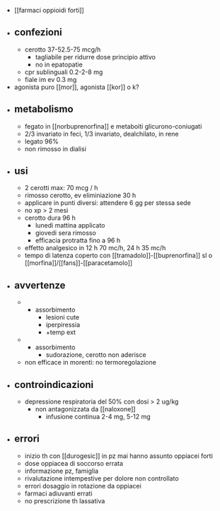 - [[farmaci oppioidi forti]]
- ## confezioni
	- cerotto 37-52.5-75 mcg/h
		- tagliabile per ridurre dose principio attivo
		- no in epatopatie
	- cpr sublinguali 0.2-2-8 mg
	- fiale im ev 0.3 mg
- agonista puro [[mor]], agonista [[kor]] o k?
- ## metabolismo
	- fegato in [[norbuprenorfina]] e metaboiti glicurono-coniugati
	- 2/3 invariato in feci, 1/3 invariato, dealchilato, in rene
	- legato 96%
	- non rimosso in dialisi
- ## usi
	- 2 cerotti max: 70 mcg / h
	- rimosso cerotto, ev eliminiazione 30 h
	- applicare in punti diversi: attendere 6 gg per stessa sede
	- no xp > 2 mesi
	- cerotto dura 96 h
		- lunedi mattina applicato
		- giovedi sera rimosso
		- efficacia protratta fino a 96 h
	- effetto analgesico in 12 h 70 mc/h, 24 h 35 mc/h
	- tempo di latenza coperto con [[tramadolo]]-[[buprenorfina]] sl o [[morfina]]/[[fans]]-[[paracetamolo]]
- ## avvertenze
	- + assorbimento
		- lesioni cute
		- iperpiressia
		- +temp ext
	- - assorbimento
		- sudorazione, cerotto non aderisce
	- non efficace in morenti: no termoregolazione
- ## controindicazioni
	- depressione respiratoria del 50% con dosi > 2 ug/kg
		- non antagonizzata da [[naloxone]]
			- infusione continua 2-4 mg, 5-12 mg
- ## errori
	- inizio th con [[durogesic]] in pz mai hanno assunto oppiacei forti
	- dose oppiacea di soccorso errata
	- informazione pz, famiglia
	- rivalutazione intempestive per dolore non controllato
	- errori dosaggio in rotazione da oppiacei
	- farmaci adiuvanti errati
	- no prescrizione th lassativa